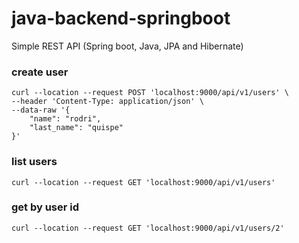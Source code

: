# java-backend-springboot

Simple REST API (Spring boot, Java, JPA and Hibernate)

### create user

```
curl --location --request POST 'localhost:9000/api/v1/users' \
--header 'Content-Type: application/json' \
--data-raw '{
    "name": "rodri",
    "last_name": "quispe"
}'
```

### list users

```
curl --location --request GET 'localhost:9000/api/v1/users'
```

### get by user id

```
curl --location --request GET 'localhost:9000/api/v1/users/2'
```